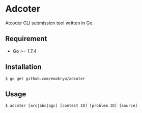 # Adcoter

Atcoder CLI submission tool written in Go.

## Requirement

* Go >= 1.7.4

## Installation

```
$ go get github.com/emakryo/adcoter
```

## Usage

```
$ adcoter [arc|abc|agc] [contest ID] [problem ID] [source]
```
